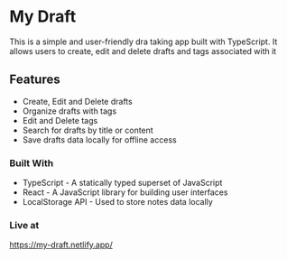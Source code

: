# My Draft

This is a simple and user-friendly dra taking app built with TypeScript. It allows users to create, edit and delete drafts and tags associated with it

## Features

- Create, Edit and Delete drafts
- Organize drafts with tags
- Edit and Delete tags
- Search for drafts by title or content
- Save drafts data locally for offline access

### Built With

- TypeScript - A statically typed superset of JavaScript
- React - A JavaScript library for building user interfaces
- LocalStorage API - Used to store notes data locally

### Live at

https://my-draft.netlify.app/
